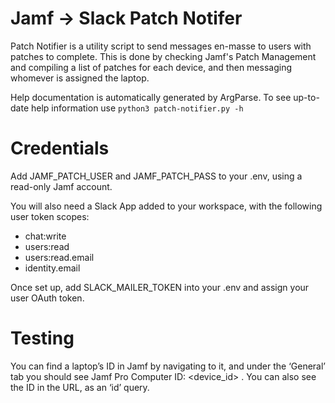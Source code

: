 # Jamf -> Slack Patch Notifer

Patch Notifier is a utility script to send messages en-masse to users with patches to complete. This is done by checking Jamf's Patch Management and compiling a list of patches for each device, and then messaging whomever is assigned the laptop.

Help documentation is automatically generated by ArgParse. To see up-to-date help information use `python3 patch-notifier.py -h`

# Credentials
Add JAMF_PATCH_USER and JAMF_PATCH_PASS to your .env, using a read-only Jamf account.

You will also need a Slack App added to your workspace, with the following user token scopes:
* chat:write
* users:read
* users:read.email
* identity.email

Once set up, add SLACK_MAILER_TOKEN into your .env and assign your user OAuth token.

# Testing
You can find a laptop’s ID in Jamf by navigating to it, and under the ‘General’ tab you should see Jamf Pro Computer ID: <device_id> . You can also see the ID in the URL, as an ‘id’ query.
